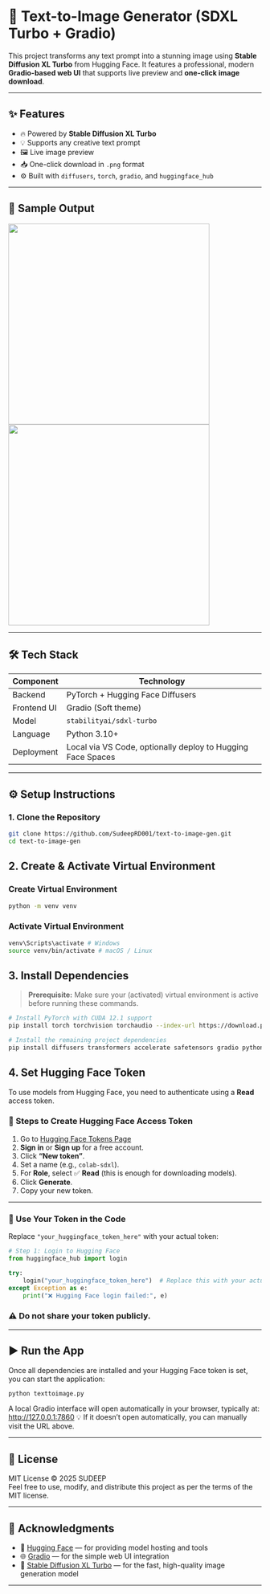 # 🎨 Text-to-Image Generator (SDXL Turbo + Gradio)

This project transforms any text prompt into a stunning image using **Stable Diffusion XL Turbo** from Hugging Face. It features a professional, modern **Gradio-based web UI** that supports live preview and **one-click image download**.

---

## ✨ Features

- 🔥 Powered by **Stable Diffusion XL Turbo**
- 💡 Supports any creative text prompt
- 🖼️ Live image preview
- 📥 One-click download in `.png` format
- ⚙️ Built with `diffusers`, `torch`, `gradio`, and `huggingface_hub`

---

## 📸 Sample Output

<img src="assets/output_sample1.png" width="400"/>
<img src="assets/output_sample2.png" width="400"/>

---

## 🛠️ Tech Stack

| Component     | Technology                 |
|---------------|-----------------------------|
| Backend       | PyTorch + Hugging Face Diffusers |
| Frontend UI   | Gradio (Soft theme)         |
| Model         | `stabilityai/sdxl-turbo`    |
| Language      | Python 3.10+                |
| Deployment    | Local via VS Code, optionally deploy to Hugging Face Spaces |

---

## ⚙️ Setup Instructions

### 1. Clone the Repository

```bash
git clone https://github.com/SudeepRD001/text-to-image-gen.git
cd text-to-image-gen
```
## 2. Create & Activate Virtual Environment

### Create Virtual Environment
```bash
python -m venv venv
```
### Activate Virtual Environment
```bash
venv\Scripts\activate # Windows
source venv/bin/activate # macOS / Linux
```
## 3. Install Dependencies

> **Prerequisite:** Make sure your (activated) virtual environment is active before running these commands.

```bash
# Install PyTorch with CUDA 12.1 support
pip install torch torchvision torchaudio --index-url https://download.pytorch.org/whl/cu121

# Install the remaining project dependencies
pip install diffusers transformers accelerate safetensors gradio python-dotenv
```

## 4. Set Hugging Face Token

To use models from Hugging Face, you need to authenticate using a **Read** access token.

### 🔐 Steps to Create Hugging Face Access Token

1. Go to [Hugging Face Tokens Page](https://huggingface.co/settings/tokens)
2. **Sign in** or **Sign up** for a free account.
3. Click **“New token”**.
4. Set a name (e.g., `colab-sdxl`).
5. For **Role**, select ✅ **Read** (this is enough for downloading models).
6. Click **Generate**.
7. Copy your new token.

---

### 🧪 Use Your Token in the Code

Replace `"your_huggingface_token_here"` with your actual token:

```python
# Step 1: Login to Hugging Face
from huggingface_hub import login

try:
    login("your_huggingface_token_here")  # Replace this with your actual token
except Exception as e:
    print("❌ Hugging Face login failed:", e)
```
### ⚠️ Do not share your token publicly.
---

## ▶️ Run the App

Once all dependencies are installed and your Hugging Face token is set, you can start the application:

```bash
python texttoimage.py
```
A local Gradio interface will open automatically in your browser, typically at:
http://127.0.0.1:7860
💡 If it doesn’t open automatically, you can manually visit the URL above.

---

## 📜 License

MIT License © 2025 SUDEEP  
Feel free to use, modify, and distribute this project as per the terms of the MIT license.

---

## 🙌 Acknowledgments

- 🤗 [Hugging Face](https://huggingface.co) — for providing model hosting and tools  
- 🌐 [Gradio](https://gradio.app) — for the simple web UI integration  
- 🎨 [Stable Diffusion XL Turbo](https://huggingface.co/stabilityai/stable-diffusion-xl-base-1.0-turbo) — for the fast, high-quality image generation model

---
